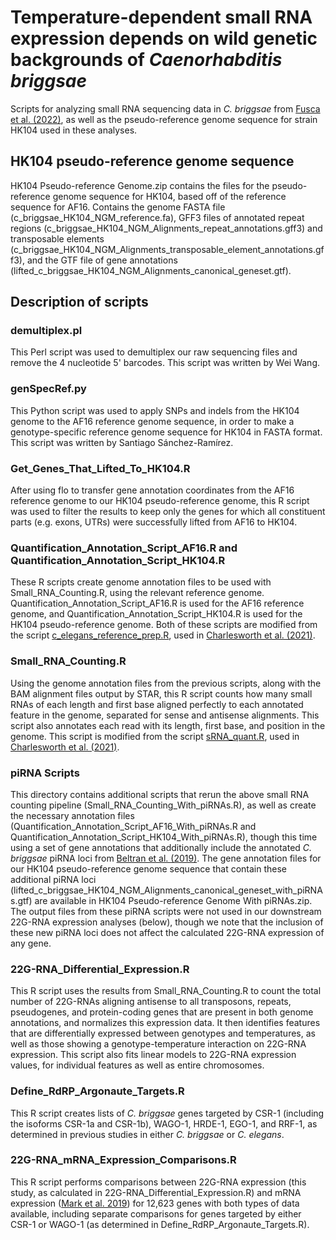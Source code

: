 # Temperature-dependent small RNA expression depends on wild genetic backgrounds of *Caenorhabditis briggsae*

Scripts for analyzing small RNA sequencing data in *C. briggsae* from [Fusca et al. (2022)](https://www.biorxiv.org/content/10.1101/2022.05.23.493161v1), as well as the pseudo-reference genome sequence for strain HK104 used in these analyses. 

## HK104 pseudo-reference genome sequence
HK104 Pseudo-reference Genome.zip contains the files for the pseudo-reference genome sequence for HK104, based off of the reference sequence for AF16. Contains the genome FASTA file (c_briggsae_HK104_NGM_reference.fa), GFF3 files of annotated repeat regions (c_briggsae_HK104_NGM_Alignments_repeat_annotations.gff3) and transposable elements (c_briggsae_HK104_NGM_Alignments_transposable_element_annotations.gff3), and the GTF file of gene annotations (lifted_c_briggsae_HK104_NGM_Alignments_canonical_geneset.gtf).

## Description of scripts
### demultiplex.pl
This Perl script was used to demultiplex our raw sequencing files and remove the 4 nucleotide 5' barcodes. This script was written by Wei Wang.

### genSpecRef.py
This Python script was used to apply SNPs and indels from the HK104 genome to the AF16 reference genome sequence, in order to make a genotype-specific reference genome sequence for HK104 in FASTA format. This script was written by Santiago Sánchez-Ramírez.

### Get_Genes_That_Lifted_To_HK104.R
After using flo to transfer gene annotation coordinates from the AF16 reference genome to our HK104 pseudo-reference genome, this R script was used to filter the results to keep only the genes for which all constituent parts (e.g. exons, UTRs) were successfully lifted from AF16 to HK104. 

### Quantification_Annotation_Script_AF16.R and Quantification_Annotation_Script_HK104.R
These R scripts create genome annotation files to be used with Small_RNA_Counting.R, using the relevant reference genome. Quantification_Annotation_Script_AF16.R is used for the AF16 reference genome, and Quantification_Annotation_Script_HK104.R is used for the HK104 pseudo-reference genome. Both of these scripts are modified from the script [c_elegans_reference_prep.R](https://github.com/ClaycombLab/Charlesworth_2020/blob/master/c_elegans_reference_prep.R), used in [Charlesworth et al. (2021)](https://academic.oup.com/nar/article/49/15/8836/6331683). 

### Small_RNA_Counting.R
Using the genome annotation files from the previous scripts, along with the BAM alignment files output by STAR, this R script counts how many small RNAs of each length and first base aligned perfectly to each annotated feature in the genome, separated for sense and antisense alignments. This script also annotates each read with its length, first base, and position in the genome. This script is modified from the script [sRNA_quant.R](https://github.com/ClaycombLab/Charlesworth_2020/blob/master/sRNA_quant.R), used in [Charlesworth et al. (2021)](https://academic.oup.com/nar/article/49/15/8836/6331683). 

### piRNA Scripts
This directory contains additional scripts that rerun the above small RNA counting pipeline (Small_RNA_Counting_With_piRNAs.R), as well as create the necessary annotation files (Quantification_Annotation_Script_AF16_With_piRNAs.R and Quantification_Annotation_Script_HK104_With_piRNAs.R), though this time using a set of gene annotations that additionally include the annotated *C. briggsae* piRNA loci from [Beltran et al. (2019)](https://pubmed.ncbi.nlm.nih.gov/30713076/). The gene annotation files for our HK104 pseudo-reference genome sequence that contain these additional piRNA loci (lifted_c_briggsae_HK104_NGM_Alignments_canonical_geneset_with_piRNAs.gtf) are available in HK104 Pseudo-reference Genome With piRNAs.zip. The output files from these piRNA scripts were not used in our downstream 22G-RNA expression analyses (below), though we note that the inclusion of these new piRNA loci does not affect the calculated 22G-RNA expression of any gene. 

### 22G-RNA_Differential_Expression.R
This R script uses the results from Small_RNA_Counting.R to count the total number of 22G-RNAs aligning antisense to all transposons, repeats, pseudogenes, and protein-coding genes that are present in both genome annotations, and normalizes this expression data. It then identifies features that are differentially expressed between genotypes and temperatures, as well as those showing a genotype-temperature interaction on 22G-RNA expression. This script also fits linear models to 22G-RNA expression values, for individual features as well as entire chromosomes.

### Define_RdRP_Argonaute_Targets.R
This R script creates lists of *C. briggsae* genes targeted by CSR-1 (including the isoforms CSR-1a and CSR-1b), WAGO-1, HRDE-1, EGO-1, and RRF-1, as determined in previous studies in either *C. briggsae* or *C. elegans*. 

### 22G-RNA_mRNA_Expression_Comparisons.R
This R script performs comparisons between 22G-RNA expression (this study, as calculated in 22G-RNA_Differential_Expression.R) and mRNA expression ([Mark et al. 2019](https://onlinelibrary.wiley.com/doi/full/10.1111/mec.15185)) for 12,623 genes with both types of data available, including separate comparisons for genes targeted by either CSR-1 or WAGO-1 (as determined in Define_RdRP_Argonaute_Targets.R). 
